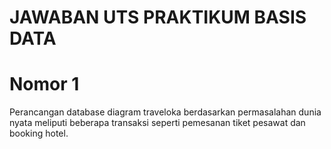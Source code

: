 # JAWABAN UTS PRAKTIKUM BASIS DATA
# Nomor 1
Perancangan database diagram traveloka berdasarkan permasalahan dunia nyata meliputi beberapa transaksi seperti pemesanan tiket pesawat dan booking hotel.
